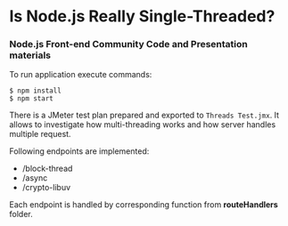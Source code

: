 # Is Node.js Really Single-Threaded?

### Node.js Front-end Community Code and Presentation materials

To run application execute commands:

    $ npm install
    $ npm start

There is a JMeter test plan prepared and exported to `Threads Test.jmx`. It allows to investigate how multi-threading works and how server handles multiple request.

Following endpoints are implemented:

- /block-thread
- /async
- /crypto-libuv

Each endpoint is handled by corresponding function from **routeHandlers** folder.
